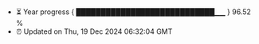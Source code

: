 - ⏳ Year progress { ████████████████████████████▁▁ } 96.52 %
- ⏰ Updated on Thu, 19 Dec 2024 06:32:04 GMT

